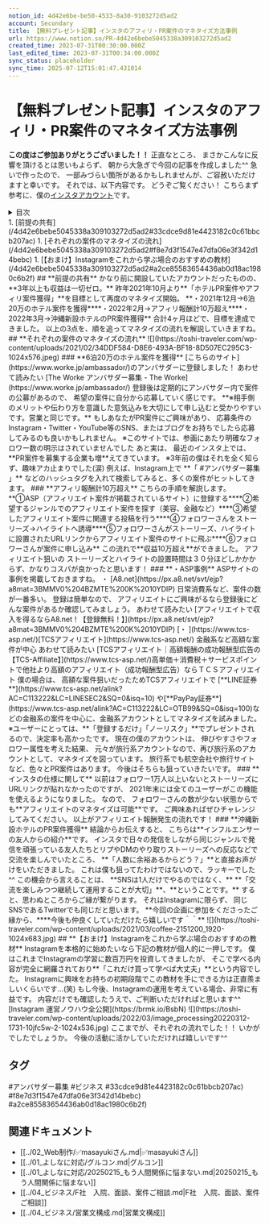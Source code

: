 ```yaml
---
notion_id: 4d42e6be-be50-4533-8a30-9103272d5ad2
account: Secondary
title: 【無料プレゼント記事】インスタのアフィリ・PR案件のマネタイズ方法事例
url: https://www.notion.so/PR-4d42e6bebe5045338a309103272d5ad2
created_time: 2023-07-31T00:30:00.000Z
last_edited_time: 2023-07-31T00:34:00.000Z
sync_status: placeholder
sync_time: 2025-07-12T15:01:47.431014
---
```

# 【無料プレゼント記事】インスタのアフィリ・PR案件のマネタイズ方法事例

**この度はご参加ありがとうございました！！**
正直なところ、
まさかこんなに反響を頂けるとは思いもよらず、
朝から大急ぎで今回の記事を作成しました^^
急いで作ったので、
一部みづらい箇所があるかもしれませんが、ご容赦いただけますと幸いです。
それでは、以下内容です。
どうぞご覧ください！
こちらまず参考に、僕の[インスタアカウント](https://www.instagram.com/toshi_travelers)です。
<details>
<summary>目次</summary>
</details>
  1. [前提の共有](/4d42e6bebe5045338a309103272d5ad2#33cdce9d81e4423182c0c61bbcb207ac)
  1. [それぞれの案件のマネタイズの流れ](/4d42e6bebe5045338a309103272d5ad2#f8e7d3f1547e47dfa06e3f342d14bebc)
  1. [【おまけ】Instagramをこれから学ぶ場合のおすすめの教材](/4d42e6bebe5045338a309103272d5ad2#a2ce85583654436ab0d18ac1980c6b2f)
## **前提の共有**
かなり前に開設していたアカウントだったものの、
**3年以上も収益は一切ゼロ。**
昨年2021年10月より**「ホテルPR案件やアフィリ案件獲得」**を目標として再度のマネタイズ開始。
**・2021年12月→6泊20万のホテル案件を獲得****・2022年2月→アフィリ報酬計10万超え****・2022年3月→沖縄新設ホテルのPR案件獲得**
合計4ヶ月ほどで、目標を達成できました。
以上の3点を、順を追ってマネタイズの流れを解説していきますね。
## **それぞれの案件のマネタイズの流れ**
![](https://toshi-traveler.com/wp-content/uploads/2021/02/34DDF584-D8E6-493A-BF18-8D507EC295C3-1024x576.jpeg)
### **6泊20万のホテル案件を獲得**
[こちらのサイト](https://www.worke.jp/ambassador/)のアンバサダーに登録しました！
あわせて読みたい
[The Worke アンバサダー募集 - The Worke](https://www.worke.jp/ambassador/)
登録後は定期的にアンバサダー内で案件の公募があるので、
希望の案件に自分から応募していく感じです。
**※相手側のメリットや伝わり方を意識した意気込みを大切にして申し込むと受かりやすいです。営業と同じです。**
もしあなたがPR案件にご興味があり、
応募条件のInstagram・Twitter・YouTube等のSNS、またはブログをお持ちでしたら応募してみるのも良いかもしれません。
※このサイトでは、参画にあたり明確なフォロワー数の明示はされていませんでした
あと実は、
最近のインスタ上では、**PR案件を募集する企業も増**えてきています。
※3年前の僕はそれを全く知らず、趣味アカ止まりでした(涙)
例えば、Instagram上で
**「 #アンバサダー募集 」**
などのハッシュタグを入れて検索してみると、多くの案件がヒットしてきます。
### **アフィリ報酬計10万超え**
こちらの手順を解説します。
**①ASP（アフィリエイト案件が掲載されているサイト）に登録する****②希望するジャンルでのアフィリエイト案件を探す（美容、金融など）****③希望したアフィリエイト案件に関連する投稿を行う****④フォロワーさんをストーリーズ→ハイライトへ誘導****⑤フォロワーさんがストーリーズ、ハイライトに設置されたURLリンクからアフィリエイト案件のサイトに飛ぶ****⑥フォロワーさんが案件に申し込み**
この流れで**収益10万超え**ができました。
アフィリエイト狙いの
ストーリーズとハイライトの設置時間は３０分ほどしかかからず、かなりコスパが良かったと思います！
### **・ASP事例**
ASPサイトの事例を掲載しておきますね。
・ [A8.net](https://px.a8.net/svt/ejp?a8mat=3BMMV0%204BZMTE%200K%2010YDIP)
日常消費系など、案件の数が一番多い。
登録は簡単なので、
アフィリエイトにご興味がるなら登録後にどんな案件があるか確認してみましょう。
あわせて読みたい
[アフィリエイトで収入を得るならA8.net！【登録無料！】](https://px.a8.net/svt/ejp?a8mat=3BMMV0%204BZMTE%200K%2010YDIP)
[・ ](https://www.tcs-asp.net/)[TCSアフィリエイト](https://www.tcs-asp.net/)
金融系など高額な案件が中心
あわせて読みたい
[TCSアフィリエイト｜高額報酬の成功報酬型広告の【TCS-Affiliate】](https://www.tcs-asp.net/)高単価＋消費税＋サービスポイントで他社より高額のアフィリエイト（成功報酬型広告）ならＴＣＳアフィリエイト
僕の場合は、
高額な案件狙いだったためTCSアフィリエイトで
[**LINE証券**](https://www.tcs-asp.net/alink?AC=C113222&LC=LINESEC2&SQ=0&isq=10) や[**PayPay証券**](https://www.tcs-asp.net/alink?AC=C113222&LC=OTB99&SQ=0&isq=100)などの金融系の案件を中心に、金融系アカウントとしてマネタイズを試みました。
※ユーザーにとっては、**「登録するだけ」「ノーリスク」**でプレゼントされるので、決定率も高かったです。
現在の僕のアカウントは、
伸びやすさやフォロワー属性を考えた結果、
元々が旅行系アカウントなので、再び旅行系のアカウントとして、マネタイズを図っています。
旅行系でも航空会社や旅行サイトなど、色々とPR案件はあります。
今後はそちらも狙っていきたいです。
### **インスタの仕様に関して**
以前はフォロワー1万人以上いないとストーリーズにURLリンクが貼れなかったのですが、
2021年末には全てのユーザーがこの機能を使えるようになりました。
なので、
フォロワーさんの数が少ない状態からでも**アフィリエイトのマネタイズは可能**です。
ご興味あればぜひチャレンジしてみてください。
以上がアフィリエイト報酬発生の流れです！
### **沖縄新設ホテルのPR案件獲得**
結論からお伝えすると、
こちらは**インフルエンサーの友人からの紹介**です。
インスタで日々の発信をしながら同じジャンルで発信を頑張っている友人たちとリプやDMのやり取りストーリーズへの反応などで交流を楽しんでいたところ、
**「人数に余裕あるからどう？」**と直接お声がけをいただきました。
これは僕も狙ってたわけではないので、ラッキーでした^^
この機会から言えることは、
**SNSは1人だけでやるのではなく、**
**「交流を楽しみつつ継続して運用することが大切」**、**ということです。**
すると、思わぬところからご縁が繋がります。
それはInstagramに限らず、
同じSNSであるTwitterでも同じだと思います。
**今回の企画に参加をくださったご縁から、****今後も仲良くしていただけたら嬉しいです＾＾**
![](https://toshi-traveler.com/wp-content/uploads/2021/03/coffee-2151200_1920-1024x683.jpg)
## **【おまけ】Instagramをこれから学ぶ場合のおすすめの教材**
Instagramを本格的に始めたいなら下記の教材が個人的に一押しです。
僕はこれまでInstagramの学習に数百万円を投資してきましたが、
そこで学べる内容が完全に網羅されており**「これだけ買って学べば大丈夫」**という内容でした。
Instagramに興味をお持ちの初期段階でこの教材を手にできる方は正直羨ましいくらいです…(笑)
もし今後、Instagramの運用を考えている場合、非常に有益です。
内容だけでも確認したうえで、ご判断いただければと思います^^
[Instagram 運営ノウハウ全公開](https://brmk.io/BsbN)
![](https://toshi-traveler.com/wp-content/uploads/2022/03/image_processing20220312-1731-10jfc5w-2-1024x536.jpg)
ここまでが、それぞれの流れでした！！
いかがでしたでしょうか。
今後の活動に活かしていただければ嬉しいです^^

## タグ

#アンバサダー募集 #ビジネス #33cdce9d81e4423182c0c61bbcb207ac) #f8e7d3f1547e47dfa06e3f342d14bebc) #a2ce85583654436ab0d18ac1980c6b2f) 

## 関連ドキュメント

- [[../02_Web制作/✅masayukiさん.md|✅masayukiさん]]
- [[../01_よしなに対応/グルコン.md|グルコン]]
- [[../01_よしなに対応/20250215_もう人間関係に悩まない.md|20250215_もう人間関係に悩まない]]
- [[../04_ビジネス/F社　入院、面談、案件ご相談.md|F社　入院、面談、案件ご相談]]
- [[../04_ビジネス/営業文構成.md|営業文構成]]
